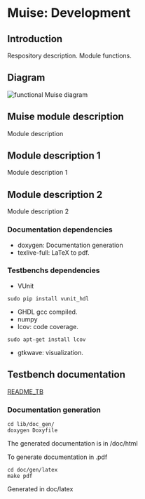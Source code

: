 
# Muise: Development

## Introduction

Respository description. Module functions.

## Diagram

![functional Muise diagram](./images/Muise.png)

## Muise module description

Module description

## Module description 1

Module description 1

## Module description 2

Module description 2

### Documentation dependencies

- doxygen: Documentation generation
- texlive-full: LaTeX to pdf.

### Testbenchs dependencies

- VUnit
```
sudo pip install vunit_hdl
```
- GHDL gcc compiled.
- numpy
- lcov: code coverage.
```
sudo apt-get install lcov
```
- gtkwave: visualization.

## Testbench documentation

[README_TB](tb/README_TB.md)

### Documentation generation

```
cd lib/doc_gen/
doxygen Doxyfile
```
The generated documentation is in /doc/html

To generate documentation in .pdf

```
cd doc/gen/latex
make pdf
```

Generated in doc/latex
